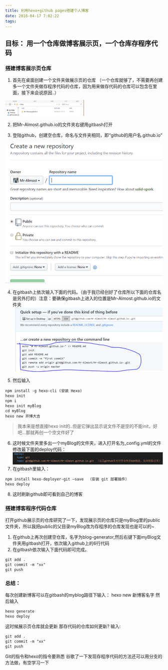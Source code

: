 ```yaml
---
title: 利用hexo+github pages搭建个人博客
date: 2018-04-17 7:02:22
tags:
---
```


## 目标： 用一个仓库做博客展示页，一个仓库存程序代码
### 搭建博客展示页仓库

1. 首先在桌面创建一个文件夹做展示页的仓库 （一个仓库就够了，不需要再创建多一个文件夹做存程序代码的仓库，因为用来做存代码的仓库可以包含在里面，接下来会说原因..）

<img src="https://raw.githubusercontent.com/Mr-Almost/blog-generator/master/%E5%88%A9%E7%94%A8hexo%2Bgithub%20pages%E5%BB%BA%E7%AB%8B%E4%B8%AA%E4%BA%BA%E5%8D%9A%E5%AE%A2/blog1.1.png" width="50%" height="50%" />


2. 把Mr-Almost.github.io的文件夹右键用gitbash打开

3. 登陆github，创建空仓库，命名与文件夹相同，即“github的用户名.github.io”


<!--more-->


![](https://raw.githubusercontent.com/Mr-Almost/blog-generator/master/%E5%88%A9%E7%94%A8hexo%2Bgithub%20pages%E5%BB%BA%E7%AB%8B%E4%B8%AA%E4%BA%BA%E5%8D%9A%E5%AE%A2/2.png)




4. 在gitbash上依次输入下面的代码。（由于我已经创好了仓库所以下面的仓库名是另外打的）注意：要确保gitbash上进入的位置是Mr-Almost.github.io的文件夹
![](https://raw.githubusercontent.com/Mr-Almost/blog-generator/master/%E5%88%A9%E7%94%A8hexo%2Bgithub%20pages%E5%BB%BA%E7%AB%8B%E4%B8%AA%E4%BA%BA%E5%8D%9A%E5%AE%A2/3.png)


5. 然后输入 
```
npm install -g hexo-cli (安装 Hexo)
hexo init
npm i
hexo init myBlog
cd myBlog
hexo new 开博大吉
```
> 我本来是想直接hexo init的..但是它弹出显示说文件不是空的不能init，好吧…那就再创一个空文件好了
6. 这时候文件夹里多出一个myBlog的文件夹，进入打开名为_config.yml的文件
修改最下面的deploy代码：
![](https://raw.githubusercontent.com/Mr-Almost/blog-generator/master/%E5%88%A9%E7%94%A8hexo%2Bgithub%20pages%E5%BB%BA%E7%AB%8B%E4%B8%AA%E4%BA%BA%E5%8D%9A%E5%AE%A2/4.png)
7. 在gitbash里输入：
```
npm install hexo-deployer-git –save  （安装 git 部署插件）
hexo deploy
```
8. 这时刷新github即可看到自己的博客

### 搭建博客程序代码仓库

打开github展示页的仓库研究了一下，发现展示页的仓库只是myBlog里的public文件夹，所以我把public的父目录myBlog改为存程序的仓库发现也是可以的~

1. 在github上再次创建空仓库，名字为blog-generator,然后右键下面myBlog文件夹用gitbash打开，依次输入github上的6行代码
2. 在gitbash依次输入下面代码即可完成。
```
git add .
git commit -m "xx"
git push
```
### 总结：
每次创建新博客可以在gitbash的myblog路径下输入： hexo new 新博客名字
然后输入 
```
hexo generate
hexo deploy
```
这时候展示页仓库就会更新
那存代码的仓库如何更新? 
输入:
```
git add .
git commit -m "xx"
git push
```

Git的指令和hexo的指令要熟悉
谷歌了一下发现存程序代码的方法还可以用分支的方法做，有空学习一下
